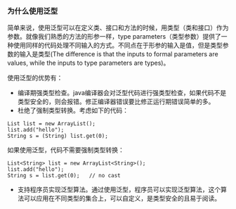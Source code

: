 ### 为什么使用泛型

简单来说，使用泛型可以在定义类、接口和方法的时候，用类型（类和接口）作为参数。就像我们熟悉的方法的形参一样，type parameters（类型参数）提供了一种使用同样的代码处理不同输入的方式。不同点在于形参的输入是值，但是类型参数的输入是类型(The difference is that the inputs to formal parameters are values, while the inputs to type parameters are types)。


使用泛型的优势有：

* 编译期强类型检查。java编译器会对泛型代码进行强类型检查，如果代码不是类型安全的，则会报错。修正编译器错误要比修正运行期错误简单的多。
* 杜绝了强制类型转换。考虑如下的代码：

```
List list = new ArrayList();
list.add("hello");
String s = (String) list.get(0);

```

如果使用泛型，代码不需要强制类型转换：

```
List<String> list = new ArrayList<String>();
list.add("hello");
String s = list.get(0);   // no cast

```

* 支持程序员实现泛型算法。通过使用泛型，程序员可以实现泛型算法，这个算法可以应用在不同类型的集合上，可以自定义，是类型安全的且易于阅读。































